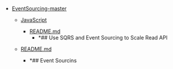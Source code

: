 - <a href = "E:\Node_projects\Node_Way\Education\Timur_Video_Node.js\part_33\EventSourcing-master\cat.EventSourcing-master\dir.EventSourcing-master.md">EventSourcing-master</a>
    - <a href = "E:\Node_projects\Node_Way\Education\Timur_Video_Node.js\part_33\EventSourcing-master\JavaScript\cat.JavaScript\dir.JavaScript.md">JavaScript</a>
        - <a href = "E:\Node_projects\Node_Way\Education\Timur_Video_Node.js\part_33\EventSourcing-master\JavaScript\README.md">README.md</a>
            - *## Use SQRS and Event Sourcing to Scale Read API
    
    - <a href = "E:\Node_projects\Node_Way\Education\Timur_Video_Node.js\part_33\EventSourcing-master\README.md">README.md</a>
        - *## Event Sourcins
